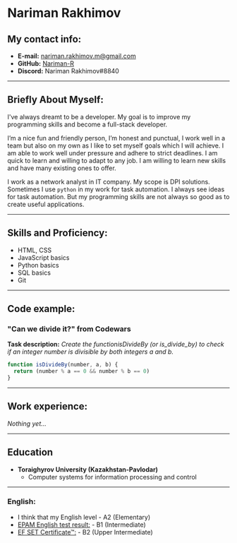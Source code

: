 # Nariman Rakhimov

## My contact info:

* **E-mail:** [nariman.rakhimov.m@gmail.com](nariman.rakhimov.m@gmail.com)
* **GitHub:** [Nariman-R](https://github.com/Nariman-R)
* **Discord:** Nariman Rakhimov#8840

***

## Briefly About Myself:

I've always dreamt to be a developer. My goal is to improve my programming skills and become a full-stack developer. 

I’m a nice fun and friendly person, I’m honest and punctual, I work well in a team but also on my own as I like to set myself goals which I will achieve.  I am able to work well under pressure and adhere to strict deadlines. I am quick to learn and willing to adapt to any job. I am willing to learn new skills and have many existing ones to offer.

I work as a network analyst in IT company. My scope is DPI solutions. Sometimes I use `python` in my work for task automation. I always see ideas for task automation. But my programming skills are not always so good as to create useful applications. 

***

## Skills and Proficiency:
* HTML, CSS
* JavaScript basics
* Python basics
* SQL basics
* Git

***
## Code example:
 ### "Can we divide it?" from Codewars
 **Task description:** *Create the functionisDivideBy (or is_divide_by) to check if an integer number is divisible by both integers a and b.*
```JavaScript
function isDivideBy(number, a, b) {
  return (number % a == 0 && number % b == 0)
}
```
***
## Work experience:
*Nothing yet…*

***
## Education

* **Toraighyrov University (Kazakhstan-Pavlodar)**
    * Computer systems for information processing and control


***

### English:
* I think that my English level - A2 (Elementary)
* [EPAM English test result:](https://examinator.epam.com/Main/PersonalAssignments/409803) - B1 (Intermediate)
* [EF SET Certificate™:](https://www.efset.org/cert/WypyRf) - B2 (Upper Intermediate)

